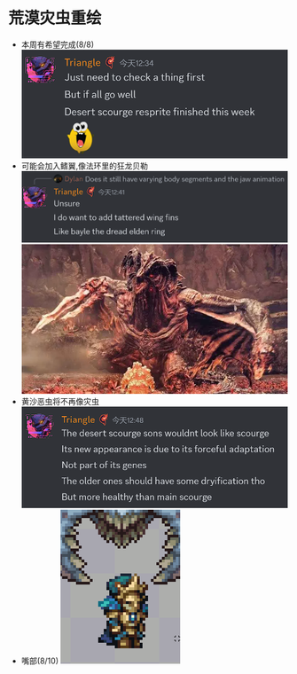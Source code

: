 # 荒漠灾虫重绘
- 本周有希望完成(8/8)
  ![alt text](text_DS.png)
- 可能会加入鳍翼,像法环里的狂龙贝勒
  ![alt text](text_DSFin.png)
  ![alt text](image_Bayle.png)
- 黄沙恶虫将不再像灾虫
  ![alt text](text_DSSon.png)
- 嘴部(8/10)
  ![alt text](image_DSMouth.png)